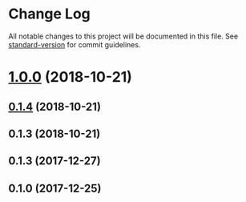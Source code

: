 # Change Log

All notable changes to this project will be documented in this file. See [standard-version](https://github.com/conventional-changelog/standard-version) for commit guidelines.

<a name="1.0.0"></a>
# [1.0.0](https://github.com/biancode/node-red-contrib-iiot-jwt/compare/v0.1.4...v1.0.0) (2018-10-21)



<a name="0.1.4"></a>
## [0.1.4](https://github.com/biancode/node-red-contrib-iiot-jwt/compare/v0.1.3...v0.1.4) (2018-10-21)



<a name="0.1.3"></a>
## 0.1.3 (2018-10-21)



<a name="0.1.3"></a>
## 0.1.3 (2017-12-27)


<a name="0.1.0"></a>
## 0.1.0 (2017-12-25)
